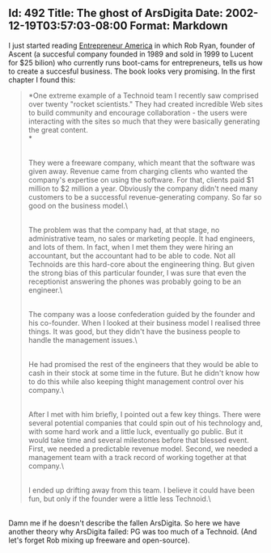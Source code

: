 Id: 492
Title: The ghost of ArsDigita
Date: 2002-12-19T03:57:03-08:00
Format: Markdown
--------------
I just started reading [Entrepreneur
America](http://www.amazon.com/exec/obidos/tg/detail/-/006662066X/) in
which Rob Ryan, founder of Ascent (a succesful company founded in 1989
and sold in 1999 to Lucent for \$25 bilion) who currently runs boot-cams
for entrepreneurs, tells us how to create a succesful business. The book
looks very promising. In the first chapter I found this:

> *One extreme example of a Technoid team I recently saw comprised over
> twenty "rocket scientists." They had created incredible Web sites to
> build community and encourage collaboration - the users were
> interacting with the sites so much that they were basically generating
> the great content.\
> *
>
> \
> They were a freeware company, which meant that the software was given
> away. Revenue came from charging clients who wanted the company's
> expertise on using the software. For that, clients paid \$1 million to
> \$2 million a year. Obviously the company didn't need many customers
> to be a successful revenue-generating company. So far so good on the
> business model.\
>
> \
> The problem was that the company had, at that stage, no administrative
> team, no sales or marketing people. It had engineers, and lots of
> them. In fact, when I met them they were hiring an accountant, but the
> accountant had to be able to code. Not all Technoids are this
> hard-core about the engineering thing. But given the strong bias of
> this particular founder, I was sure that even the receptionist
> answering the phones was probably going to be an engineer.\
>
> \
> The company was a loose confederation guided by the founder and his
> co-founder. When I looked at their business model I realised three
> things. It was good, but they didn't have the business people to
> handle the management issues.\
>
> \
> He had promised the rest of the engineers that they would be able to
> cash in their stock at some time in the future. But he didn't know how
> to do this while also keeping thight management control over his
> company.\
>
> \
> After I met with him briefly, I pointed out a few key things. There
> were several potential companies that could spin out of his technology
> and, with some hard work and a little luck, eventually go public. But
> it would take time and several milestones before that blessed event.
> First, we needed a predictable revenue model. Second, we needed a
> management team with a track record of working together at that
> company.\
>
> \
> I ended up drifting away from this team. I believe it could have been
> fun, but only if the founder were a little less Technoid.\

\
Damn me if he doesn't describe the fallen ArsDigita. So here we have
another theory why ArsDigita failed: PG was too much of a Technoid. (And
let's forget Rob mixing up freeware and open-source).
